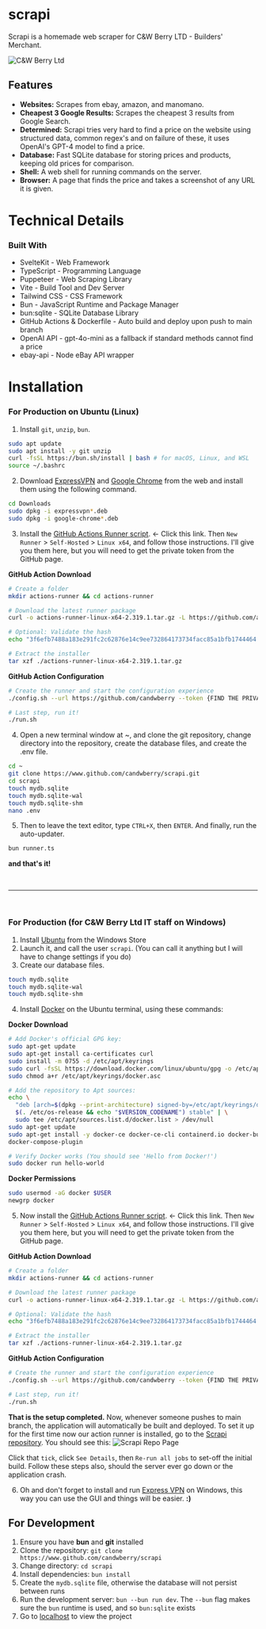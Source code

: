 # scrapi
Scrapi is a homemade web scraper for C&W Berry LTD - Builders' Merchant.

![C&W Berry Ltd](https://github.com/user-attachments/assets/f377e89c-ecf2-4e59-a4df-bcbf3e20ef3c)

## Features
- **Websites:** Scrapes from ebay, amazon, and manomano.
- **Cheapest 3 Google Results:** Scrapes the cheapest 3 results from Google Search.
- **Determined:** Scrapi tries very hard to find a price on the website using structured data, common regex's and on failure of these, it uses OpenAI's GPT-4 model to find a price.
- **Database:** Fast SQLite database for storing prices and products, keeping old prices for comparison.
- **Shell:** A web shell for running commands on the server.
- **Browser:** A page that finds the price and takes a screenshot of any URL it is given. 


# Technical Details
### Built With
- SvelteKit - Web Framework
- TypeScript - Programming Language
- Puppeteer - Web Scraping Library
- Vite - Build Tool and Dev Server
- Tailwind CSS - CSS Framework
- Bun - JavaScript Runtime and Package Manager
- bun:sqlite - SQLite Database Library
- GitHub Actions & Dockerfile - Auto build and deploy upon push to main branch
- OpenAI API - gpt-4o-mini as a fallback if standard methods cannot find a price
- ebay-api - Node eBay API wrapper

# Installation
### For Production on Ubuntu (Linux)
1. Install `git`, `unzip`, `bun`.
```bash
sudo apt update
sudo apt install -y git unzip
curl -fsSL https://bun.sh/install | bash # for macOS, Linux, and WSL
source ~/.bashrc
```

2. Download [ExpressVPN](https://www.expressvpn.com/latest#linux) and [Google Chrome](https://www.google.com/chrome/?platform=linux) from the web and install them using the following command.
```bash
cd Downloads
sudo dpkg -i expressvpn*.deb
sudo dpkg -i google-chrome*.deb
```

3. Install the [GitHub Actions Runner script](https://github.com/organizations/candwberry/settings/actions/runners). <- Click this link. Then `New Runner` > `Self-Hosted` > `Linux x64`, and follow those instructions. I'll give you them here, but you will need to get the private token from the GitHub page.

**GitHub Action Download**
```bash
# Create a folder
mkdir actions-runner && cd actions-runner

# Download the latest runner package
curl -o actions-runner-linux-x64-2.319.1.tar.gz -L https://github.com/actions/runner/releases/download/v2.319.1/actions-runner-linux-x64-2.319.1.tar.gz

# Optional: Validate the hash
echo "3f6efb7488a183e291fc2c62876e14c9ee732864173734facc85a1bfb1744464  actions-runner-linux-x64-2.319.1.tar.gz" | shasum -a 256 -c

# Extract the installer
tar xzf ./actions-runner-linux-x64-2.319.1.tar.gz
```

**GitHub Action Configuration**
```bash
# Create the runner and start the configuration experience
./config.sh --url https://github.com/candwberry --token {FIND THE PRIVATE TOKEN ON THAT PAGE}

# Last step, run it!
./run.sh
```

4. Open a new terminal window at ~, and clone the git repository, change directory into the repository, create the database files, and create the .env file.
```bash
cd ~
git clone https://www.github.com/candwberry/scrapi.git
cd scrapi
touch mydb.sqlite
touch mydb.sqlite-wal
touch mydb.sqlite-shm
nano .env
```

5. Then to leave the text editor, type `CTRL+X`, then `ENTER`. And finally, run the auto-updater.
```bash
bun runner.ts
```

**and that's it!** 

<br>
<hr>
<br>

### For Production (for C&W Berry Ltd IT staff on Windows)
1. Install [Ubuntu](https://www.microsoft.com/store/productId/9PDXGNCFSCZV?ocid=pdpshare) from the Windows Store
2. Launch it, and call the user `scrapi`. (You can call it anything but I will have to change settings if you do)
3. Create our database files.
```bash 
touch mydb.sqlite
touch mydb.sqlite-wal
touch mydb.sqlite-shm
```
4. Install [Docker](https://docs.docker.com/engine/install/ubuntu/) on the Ubuntu terminal, using these commands:

**Docker Download**
```bash
# Add Docker's official GPG key:
sudo apt-get update
sudo apt-get install ca-certificates curl
sudo install -m 0755 -d /etc/apt/keyrings
sudo curl -fsSL https://download.docker.com/linux/ubuntu/gpg -o /etc/apt/keyrings/docker.asc
sudo chmod a+r /etc/apt/keyrings/docker.asc

# Add the repository to Apt sources:
echo \
  "deb [arch=$(dpkg --print-architecture) signed-by=/etc/apt/keyrings/docker.asc] https://download.docker.com/linux/ubuntu \
  $(. /etc/os-release && echo "$VERSION_CODENAME") stable" | \
  sudo tee /etc/apt/sources.list.d/docker.list > /dev/null
sudo apt-get update
sudo apt-get install -y docker-ce docker-ce-cli containerd.io docker-buildx-plugin 
docker-compose-plugin

# Verify Docker works (You should see 'Hello from Docker!')
sudo docker run hello-world
```

**Docker Permissions** 
```bash
sudo usermod -aG docker $USER
newgrp docker
```

5. Now install the [GitHub Actions Runner script](https://github.com/organizations/candwberry/settings/actions/runners). <- Click this link. Then `New Runner` > `Self-Hosted` > `Linux x64`, and follow those instructions. I'll give you them here, but you will need to get the private token from the GitHub page.

**GitHub Action Download**
```bash
# Create a folder
mkdir actions-runner && cd actions-runner

# Download the latest runner package
curl -o actions-runner-linux-x64-2.319.1.tar.gz -L https://github.com/actions/runner/releases/download/v2.319.1/actions-runner-linux-x64-2.319.1.tar.gz

# Optional: Validate the hash
echo "3f6efb7488a183e291fc2c62876e14c9ee732864173734facc85a1bfb1744464  actions-runner-linux-x64-2.319.1.tar.gz" | shasum -a 256 -c

# Extract the installer
tar xzf ./actions-runner-linux-x64-2.319.1.tar.gz
```

**GitHub Action Configuration**
```bash
# Create the runner and start the configuration experience
./config.sh --url https://github.com/candwberry --token {FIND THE PRIVATE TOKEN ON THAT PAGE}

# Last step, run it!
./run.sh
```

**That is the setup completed.**
Now, whenever someone pushes to main branch, the application will automatically be built and deployed. To set it up for the first time now our action runner is installed, go to the [Scrapi repository](https://github.com/candwberry). You should see this:
![Scrapi Repo Page](https://github.com/user-attachments/assets/1b4af854-689b-4ff8-b1f8-5164b6d16da9)

Click that `tick`, click `See Details`, then `Re-run all jobs` to set-off the initial build. Follow these steps also, should the server ever go down or the application crash. 

6. Oh and don't forget to install and run [Express VPN](https://www.expressvpn.com/vpn-download/vpn-windows) on Windows, this way you can use the GUI and things will be easier.
**:)**

## For Development
1. Ensure you have **bun** and **git** installed
2. Clone the repository: `git clone https://www.github.com/candwberry/scrapi`
3. Change directory: `cd scrapi`
4. Install dependencies: `bun install`
5. Create the `mydb.sqlite` file, otherwise the database will not persist between runs
6. Run the development server: `bun --bun run dev`. The `--bun` flag makes sure the `bun` runtime is used, and so `bun:sqlite` exists
7. Go to [localhost](http://localhost) to view the project
